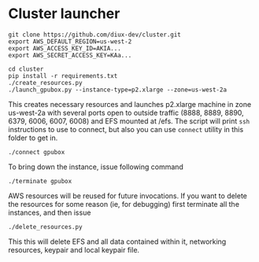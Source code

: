 # Cluster launcher

```
git clone https://github.com/diux-dev/cluster.git
export AWS_DEFAULT_REGION=us-west-2
export AWS_ACCESS_KEY_ID=AKIA...
export AWS_SECRET_ACCESS_KEY=KAa...

cd cluster
pip install -r requirements.txt
./create_resources.py
./launch_gpubox.py --instance-type=p2.xlarge --zone=us-west-2a
```

This creates necessary resources and launches p2.xlarge machine in zone us-west-2a with several ports open to outside traffic (8888, 8889, 8890, 6379, 6006, 6007, 6008) and EFS mounted at /efs. The script will print `ssh` instructions to use to connect, but also you can use `connect` utility in this folder to get in.

```
./connect gpubox
```

To bring down the instance, issue following command
```
./terminate gpubox
```


AWS resources will be reused for future invocations. If you want to delete the resources for some reason (ie, for debugging)
first terminate all the instances, and then issue

```
./delete_resources.py
```

This this will delete EFS and all data contained within it, networking resources, keypair and local keypair file.
